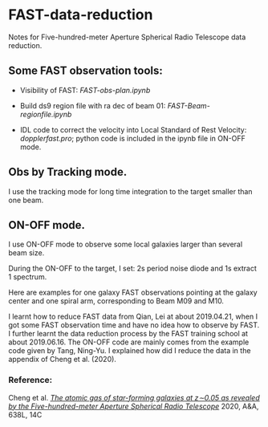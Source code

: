 # FAST-data-reduction
Notes for Five-hundred-meter Aperture Spherical Radio Telescope data reduction.

## Some FAST observation tools:

* Visibility of FAST: *FAST-obs-plan.ipynb*

* Build ds9 region file with ra dec of beam 01: *FAST-Beam-regionfile.ipynb*

* IDL code to correct the velocity into Local Standard of Rest Velocity: *dopplerfast.pro*; python code is included in the ipynb file in ON-OFF mode.

## Obs by Tracking mode.

I use the tracking mode for long time integration to the target smaller than one beam.

## ON-OFF mode.

I use ON-OFF mode to observe some local galaxies larger than several beam size.

During the ON-OFF to the target, I set: 2s period noise diode and 1s extract 1 spectrum.

Here are examples for one galaxy FAST observations pointing at the galaxy center and one spiral arm, corresponding to Beam M09 and M10.

I learnt how to reduce FAST data from Qian, Lei at about 2019.04.21, when I got some FAST observation time and have no idea how to observe by FAST. I further learnt the data reduction process by the FAST training school at about 2019.06.16. The ON-OFF code are mainly comes from the example code given by Tang, Ning-Yu. I explained how did I reduce the data in the appendix of Cheng et al. (2020).

### Reference: 
Cheng et al. [*The atomic gas of star-forming galaxies at z∼0.05 as revealed by the Five-hundred-meter Aperture Spherical Radio Telescope*](https://ui.adsabs.harvard.edu/abs/2020A%26A...638L..14C/abstract) 2020, A&A, 638L, 14C
